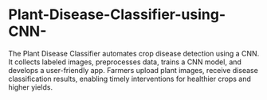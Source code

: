 # Plant-Disease-Classifier-using-CNN-
The Plant Disease Classifier automates crop disease detection using a CNN. It collects labeled images, preprocesses data, trains a CNN model, and develops a user-friendly app. Farmers upload plant images, receive disease classification results, enabling timely interventions for healthier crops and higher yields.
